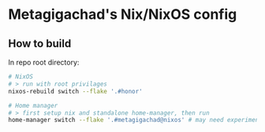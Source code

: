 # Metagigachad's Nix/NixOS config

## How to build

In repo root directory:

```sh
# NixOS 
# > run with root privilages
nixos-rebuild switch --flake '.#honor'

# Home manager
# > first setup nix and standalone home-manager, then run
home-manager switch --flake '.#metagigachad@nixos' # may need experimental-features flags
```
